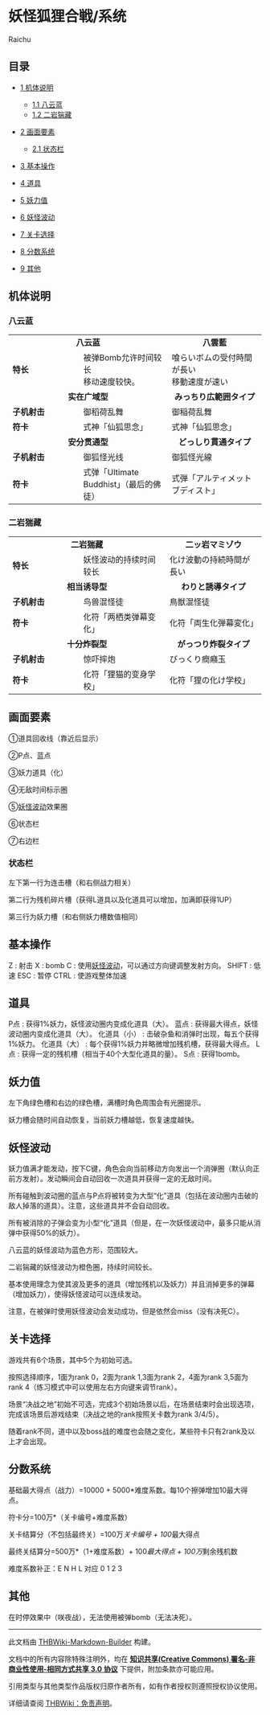 # 妖怪狐狸合戦/系统

<!-- source html: G:\repos\THBWiki-Markdown-Builder\THBWikiMarkdown\Temp\main\b\bb\ns0%3A%E5%A6%96%E6%80%AA%E7%8B%90%E7%8B%B8%E5%90%88%E6%88%A6%2F%E7%B3%BB%E7%BB%9F.html -->

Raichu

## 目录

- [1 机体说明](#机体说明)

  - [1.1 八云蓝](#八云蓝)
  - [1.2 二岩猯藏](#二岩猯藏)



- [2 画面要素](#画面要素)

  - [2.1 状态栏](#状态栏)



- [3 基本操作](#基本操作)
- [4 道具](#道具)
- [5 妖力值](#妖力值)
- [6 妖怪波动](#妖怪波动)
- [7 关卡选择](#关卡选择)
- [8 分数系统](#分数系统)
- [9 其他](#其他)




## 机体说明
### 八云蓝

<table><tbody><tr><td style="min-width:200px" colspan="2" align="center"><b>八云蓝</b></td><td style="min-width:150px" colspan="2" align="center" lang="ja"><b>八雲藍</b></td></tr><tr><td style="min-width:125px"><b>特长</b></td><td style="min-width:125px">被弹Bomb允许时间较长<br>
移动速度较快。</td><td style="min-width:100px" lang="ja">喰らいボムの受付時間が長い<br>
移動速度が速い</td></tr>

<tr><td style="min-width:200px" colspan="2" align="center"><b>实在广域型</b></td><td style="min-width:150px" colspan="2" align="center" lang="ja"><b>みっちり広範囲タイプ</b></td></tr><tr><td style="min-width:125px"><b>子机射击</b></td><td style="min-width:125px">御稻荷乱舞</td><td style="min-width:100px" lang="ja">御稲荷乱舞</td></tr><tr><td style="min-width:125px"><b>符卡</b></td><td style="min-width:125px">式神「仙狐思念」</td><td style="min-width:100px" lang="ja">式神「仙狐思念」</td></tr>
<tr><td style="min-width:200px" colspan="2" align="center"><b>安分贯通型</b></td><td style="min-width:150px" colspan="2" align="center" lang="ja"><b>どっしり貫通タイプ</b></td></tr><tr><td style="min-width:125px"><b>子机射击</b></td><td style="min-width:125px">御狐怪光线</td><td style="min-width:100px" lang="ja">御狐怪光線</td></tr><tr><td style="min-width:125px"><b>符卡</b></td><td style="min-width:125px">式弹「Ultimate Buddhist」（最后的佛徒）</td><td style="min-width:100px" lang="ja">式弾「アルティメットブディスト」</td></tr></tbody></table>


### 二岩猯藏

<table><tbody><tr><td style="min-width:200px" colspan="2" align="center"><b>二岩猯藏</b></td><td style="min-width:150px" colspan="2" align="center" lang="ja"><b>二ッ岩マミゾウ</b></td></tr><tr><td style="min-width:125px"><b>特长</b></td><td style="min-width:125px">妖怪波动的持续时间较长</td><td style="min-width:100px" lang="ja">化け波動の持続時間が長い</td></tr>
<tr><td style="min-width:200px" colspan="2" align="center"><b>相当诱导型</b></td><td style="min-width:150px" colspan="2" align="center" lang="ja"><b>わりと誘導タイプ</b></td></tr><tr><td style="min-width:125px"><b>子机射击</b></td><td style="min-width:125px">鸟兽混怪徒</td><td style="min-width:100px" lang="ja">鳥獣混怪徒</td></tr><tr><td style="min-width:125px"><b>符卡</b></td><td style="min-width:125px">化符「两栖类弹幕变化」</td><td style="min-width:100px" lang="ja">化符「両生化弾幕変化」</td></tr>
<tr><td style="min-width:200px" colspan="2" align="center"><b>十分炸裂型</b></td><td style="min-width:150px" colspan="2" align="center" lang="ja"><b>がっつり炸裂タイプ</b></td></tr><tr><td style="min-width:125px"><b>子机射击</b></td><td style="min-width:125px">惊吓摔炮</td><td style="min-width:100px" lang="ja">びっくり癇癪玉</td></tr><tr><td style="min-width:125px"><b>符卡</b></td><td style="min-width:125px">化符「狸猫的变身学校」</td><td style="min-width:100px" lang="ja">化符「狸の化け学校」</td></tr></tbody></table>


## 画面要素
[](./文件-妖怪狐狸合戦系统说明1.jpg.md)
  
①道具回收线（靠近后显示）
  
  
②P点、蓝点
  
  
③妖力道具（化）
  
  
④无敌时间标示圈
  
  
⑤[妖怪波动](#妖怪波动)效果圈
  
  
⑥状态栏
  
  
⑦右边栏
  


### 状态栏
  
左下第一行为连击槽（和右侧战力相关）
  
  
第二行为残机碎片槽（获得L道具以及化道具可以增加，加满即获得1UP）
  
  
第三行为妖力槽（和右侧妖力槽数值相同）
  

## 基本操作
Z
: 射击
X
: bomb
C
: 使用[妖怪波动](#妖怪波动)，可以通过方向键调整发射方向。
SHIFT
: 低速
ESC
: 暂停
CTRL
: 使游戏整体加速

## 道具
P点
: 获得1%妖力，妖怪波动圈内变成化道具（大）。
蓝点
: 获得最大得点，妖怪波动圈内变成化道具（大）。
化道具（小）
: 击破杂鱼和消弹时出现，每五个获得1%妖力。
化道具（大）
: 每个获得1%妖力并略微增加残机槽，获得最大得点。
L点
: 获得一定的残机槽（相当于40个大型化道具的量）。
S点
: 获得1bomb。

## 妖力值
  
左下角绿色槽和右边的绿色槽，满槽时角色周围会有光圈提示。
  
  
妖力槽会随时间自动恢复，当前妖力槽越低，恢复速度越快。
  

## 妖怪波动
  
妖力值满才能发动，按下C键，角色会向当前移动方向发出一个消弹圈（默认向正前方发射）。发动瞬间会自动回收一次道具并获得一定的无敌时间。
  
  
所有碰触到波动圈的蓝点与P点将被转变为大型“化”道具（包括在波动圈内击破的敌人掉落的道具）。注意，这些道具并不会自动回收。
  
  
所有被消除的子弹会变为小型“化”道具（但是，在一次妖怪波动中，最多只能从消弹中获得50%的妖力）。
  
  
八云蓝的妖怪波动为蓝色方形，范围较大。
  
  
二岩猯藏的妖怪波动为橙色圈，持续时间较长。
  
  
基本使用理念为使其波及更多的道具（增加残机以及妖力）并且消掉更多的弹幕（增加妖力），使得妖怪波动可以连续发动。
  
  
注意，在被弹时使用妖怪波动会发动成功，但是依然会miss（没有决死C）。
  

## 关卡选择
  
游戏共有6个场景，其中5个为初始可选。
  
  
按照选择顺序，1面为rank 0，2面为rank 1,3面为rank 2，4面为rank 3,5面为rank 4（练习模式中可以使用左右方向键来调节rank）。
  
  
场景“决战之地”初始不可选，完成3个初始场景以后，在场景结束时会出现选项，完成该场景后游戏结束（决战之地的rank按照关卡数为rank 3/4/5）。
  
  
随着rank不同，道中以及boss战的难度也会随之变化，某些符卡只有2rank及以上才会出现。
  

## 分数系统
  
基础最大得点（战力）=10000 + 5000*难度系数。每10个擦弹增加10最大得点。
  
  
符卡分=100万*（关卡编号+难度系数）
  
  
关卡结算分（不包括最终关）=100万*关卡编号 + 100*最大得点
  
  
最终关结算分=500万*（1+难度系数）+ 100*最大得点 + 100万*剩余残机数
  
  
难度系数补正：E N H L 对应 0 1 2 3
  

## 其他
  
在时停效果中（咲夜战），无法使用被弹bomb（无法决死）。
  





---

此文档由 [THBWiki-Markdown-Builder](https://github.com/Delsin-Yu/THBWiki-Markdown-Builder) 构建。

文档中的所有内容除特殊注明外，均在 [**知识共享(Creative Commons) 署名-非商业性使用-相同方式共享 3.0 协议**](https://creativecommons.org/licenses/by-sa/3.0/deed.zh-hans) 下提供，附加条款亦可能应用。

引用类型与其他类型作品版权归原作者所有，如有作者授权则遵照授权协议使用。

详细请查阅 [THBWiki：免责声明](https://thbwiki.cc/THBWiki:%E5%85%8D%E8%B4%A3%E5%A3%B0%E6%98%8E)。

